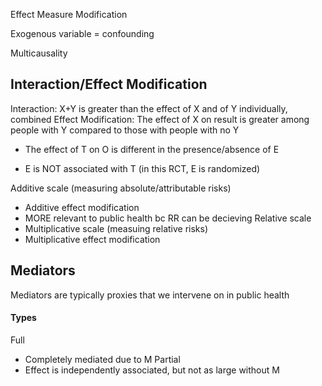 Effect Measure Modification

Exogenous variable = confounding

Multicausality

## Interaction/Effect Modification

Interaction: X+Y is greater than the effect of X and of Y individually, combined
Effect Modification: The effect of X on result is greater among people with Y compared to those with people with no Y 
- The effect of T on O is different in the presence/absence of E

- E is NOT associated with T (in this RCT, E is randomized)

Additive scale (measuring absolute/attributable risks)
- Additive effect modification
- MORE relevant to public health bc RR can be decieving
Relative scale
- Multiplicative scale (measuing relative risks)
- Multiplicative effect modification

## Mediators
Mediators are typically proxies that we intervene on in public health
#### Types
Full
- Completely mediated due to M
Partial
- Effect is independently associated, but not as large without M
